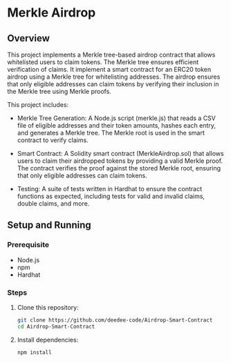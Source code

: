 # Merkle Airdrop

## Overview

This project implements a Merkle tree-based airdrop contract that allows whitelisted users to claim tokens. The Merkle tree ensures efficient verification of claims. It implement a smart contract for an ERC20 token airdrop using a Merkle tree for whitelisting addresses. The airdrop ensures that only eligible addresses can claim tokens by verifying their inclusion in the Merkle tree using Merkle proofs.

This project includes:

- Merkle Tree Generation: A Node.js script (merkle.js) that reads a CSV file of eligible addresses and their token amounts, hashes each entry, and generates a Merkle tree. The Merkle root is used in the smart contract to verify claims.

- Smart Contract: A Solidity smart contract (MerkleAirdrop.sol) that allows users to claim their airdropped tokens by providing a valid Merkle proof. The contract verifies the proof against the stored Merkle root, ensuring that only eligible addresses can claim tokens.

- Testing: A suite of tests written in Hardhat to ensure the contract functions as expected, including tests for valid and invalid claims, double claims, and more.

## Setup and Running

### Prerequisite

- Node.js
- npm
- Hardhat

### Steps

1. Clone this repository:

   ```bash
   git clone https://github.com/deedee-code/Airdrop-Smart-Contract
   cd Airdrop-Smart-Contract
   ```

2. Install dependencies:
   ```bash
   npm install
   ```
